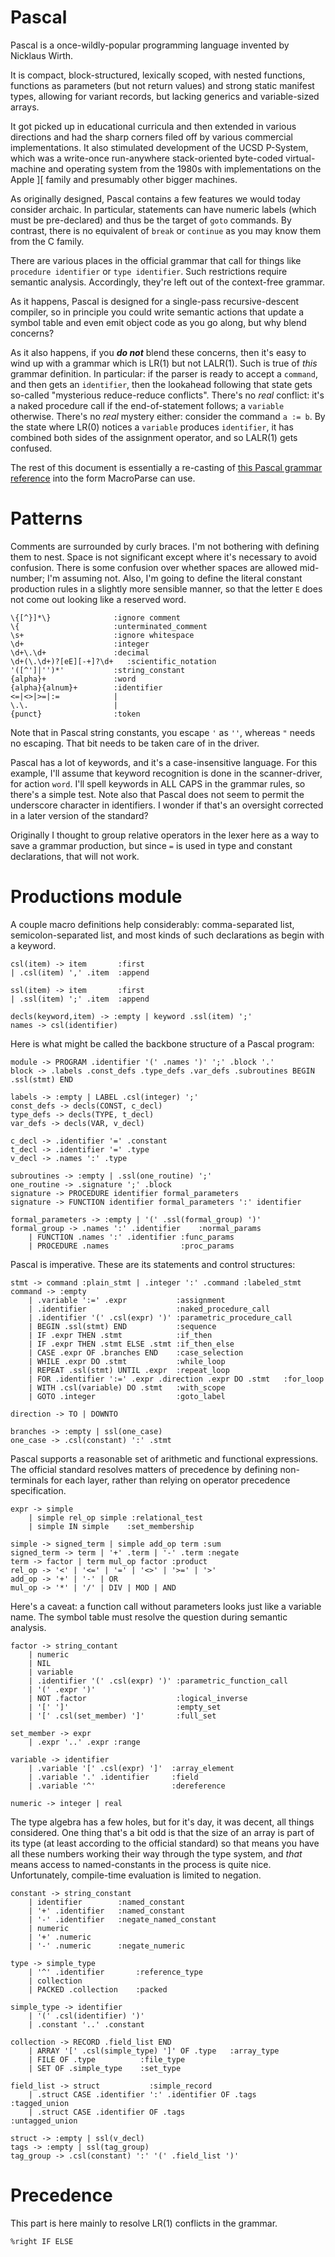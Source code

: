 # Pascal
Pascal is a once-wildly-popular programming language invented by Nicklaus Wirth.

It is compact, block-structured, lexically scoped, with nested functions,
functions as parameters (but not return values) and strong static manifest types,
allowing for variant records, but lacking generics and variable-sized arrays.

It got picked up in educational curricula and then extended in various directions
and had the sharp corners filed off by various commercial implementations. It also
stimulated development of the UCSD P-System, which was a write-once run-anywhere
stack-oriented byte-coded virtual-machine and operating system from the 1980s with
implementations on the Apple ][ family and presumably other bigger machines.

As originally designed, Pascal contains a few features we would today consider
archaic. In particular, statements can have numeric labels (which must be
pre-declared) and thus be the target of `goto` commands. By contrast, there is
no equivalent of `break` or `continue` as you may know them from the C family.

There are various places in the official grammar that call for things like
`procedure identifier` or `type identifier`. Such restrictions require semantic
analysis. Accordingly, they're left out of the context-free grammar.

As it happens, Pascal is designed for a single-pass recursive-descent compiler,
so in principle you could write semantic actions that update a symbol table and
even emit object code as you go along, but why blend concerns?

As it also happens, if you ***do not*** blend these concerns, then it's easy to
wind up with a grammar which is LR(1) but not LALR(1). Such is true of *this*
grammar definition. In particular: if the parser is ready to accept a `command`,
and then gets an `identifier`, then the lookahead following that state gets
so-called "mysterious reduce-reduce conflicts". There's no *real* conflict:
it's a naked procedure call if the end-of-statement follows; a `variable`
otherwise. There's no *real* mystery either: consider the command `a := b`.
By the state where LR(0) notices a `variable` produces `identifier`, it has
combined both sides of the assignment operator, and so LALR(1) gets confused.

The rest of this document is essentially a re-casting of
[this Pascal grammar reference](https://www.cs.utexas.edu/users/novak/grammar.html)
into the form MacroParse can use.

# Patterns
Comments are surrounded by curly braces. I'm not bothering with defining them to nest.
Space is not significant except where it's necessary to avoid confusion. There is some
confusion over whether spaces are allowed mid-number; I'm assuming not. Also, I'm going
to define the literal constant production rules in a slightly more sensible manner,
so that the letter `E` does not come out looking like a reserved word.
```
\{[^}]*\}              :ignore comment
\{                     :unterminated_comment
\s+                    :ignore whitespace
\d+                    :integer
\d+\.\d+               :decimal
\d+(\.\d+)?[eE][-+]?\d+   :scientific_notation
'([^']|'')*'           :string_constant
{alpha}+               :word
{alpha}{alnum}+        :identifier
<=|<>|>=|:=            |
\.\.                   |
{punct}                :token
```
Note that in Pascal string constants, you escape `'` as `''`, whereas `"` needs no escaping.
That bit needs to be taken care of in the driver.

Pascal has a lot of keywords, and it's a case-insensitive language. For this example,
I'll assume that keyword recognition is done in the scanner-driver, for action `word`.
I'll spell keywords in ALL CAPS in the grammar rules, so there's a simple test.
Note also that Pascal does not seem to permit the underscore character in identifiers.
I wonder if that's an oversight corrected in a later version of the standard?

Originally I thought to group relative operators in the lexer here as a way to save a
grammar production, but since `=` is used in type and constant declarations, that will
not work.

# Productions module
A couple macro definitions help considerably: comma-separated list, semicolon-separated list,
and most kinds of such declarations as begin with a keyword.
```
csl(item) -> item       :first
| .csl(item) ',' .item  :append

ssl(item) -> item       :first
| .ssl(item) ';' .item  :append

decls(keyword,item) -> :empty | keyword .ssl(item) ';'
names -> csl(identifier)

```
Here is what might be called the backbone structure of a Pascal program:
```
module -> PROGRAM .identifier '(' .names ')' ';' .block '.'
block -> .labels .const_defs .type_defs .var_defs .subroutines BEGIN .ssl(stmt) END

labels -> :empty | LABEL .csl(integer) ';'
const_defs -> decls(CONST, c_decl)
type_defs -> decls(TYPE, t_decl)
var_defs -> decls(VAR, v_decl)

c_decl -> .identifier '=' .constant
t_decl -> .identifier '=' .type
v_decl -> .names ':' .type

subroutines -> :empty | .ssl(one_routine) ';'
one_routine -> .signature ';' .block
signature -> PROCEDURE identifier formal_parameters
signature -> FUNCTION identifier formal_parameters ':' identifier

formal_parameters -> :empty | '(' .ssl(formal_group) ')'
formal_group -> .names ':' .identifier    :normal_params
	| FUNCTION .names ':' .identifier :func_params
	| PROCEDURE .names                :proc_params
```
Pascal is imperative. These are its statements and control structures:
```
stmt -> command :plain_stmt | .integer ':' .command :labeled_stmt
command -> :empty
	| .variable ':=' .expr           :assignment
	| .identifier                    :naked_procedure_call
	| .identifier '(' .csl(expr) ')' :parametric_procedure_call
	| BEGIN .ssl(stmt) END           :sequence
	| IF .expr THEN .stmt            :if_then
	| IF .expr THEN .stmt ELSE .stmt :if_then_else
	| CASE .expr OF .branches END    :case_selection
	| WHILE .expr DO .stmt           :while_loop
	| REPEAT .ssl(stmt) UNTIL .expr  :repeat_loop
	| FOR .identifier ':=' .expr .direction .expr DO .stmt   :for_loop
	| WITH .csl(variable) DO .stmt   :with_scope
	| GOTO .integer                  :goto_label

direction -> TO | DOWNTO

branches -> :empty | ssl(one_case)
one_case -> .csl(constant) ':' .stmt

```
Pascal supports a reasonable set of arithmetic and functional expressions.
The official standard resolves matters of precedence by defining non-terminals
for each layer, rather than relying on operator precedence specification.
```
expr -> simple
	| simple rel_op simple :relational_test
	| simple IN simple    :set_membership

simple -> signed_term | simple add_op term :sum
signed_term -> term | '+' .term | '-' .term :negate
term -> factor | term mul_op factor :product
rel_op -> '<' | '<=' | '=' | '<>' | '>=' | '>'
add_op -> '+' | '-' | OR
mul_op -> '*' | '/' | DIV | MOD | AND
```
Here's a caveat: a function call without parameters looks just like a variable name.
The symbol table must resolve the question during semantic analysis.
```
factor -> string_contant
	| numeric
	| NIL
	| variable
	| .identifier '(' .csl(expr) ')' :parametric_function_call
	| '(' .expr ')'
	| NOT .factor                    :logical_inverse
	| '[' ']'                        :empty_set
	| '[' .csl(set_member) ']'       :full_set

set_member -> expr
	| .expr '..' .expr :range

variable -> identifier
	| .variable '[' .csl(expr) ']'  :array_element
	| .variable '.' .identifier     :field
	| .variable '^'                 :dereference

numeric -> integer | real
```
The type algebra has a few holes, but for it's day, it was decent, all things considered.
One thing that's a bit odd is that the size of an array is part of its type (at least
according to the official standard) so that means you have all these numbers working their
way through the type system, and *that* means access to named-constants in the process is
quite nice. Unfortunately, compile-time evaluation is limited to negation.  
```
constant -> string_constant
	| identifier        :named_constant
	| '+' .identifier   :named_constant
	| '-' .identifier   :negate_named_constant
	| numeric
	| '+' .numeric
	| '-' .numeric      :negate_numeric

type -> simple_type
	| '^' .identifier       :reference_type
	| collection
	| PACKED .collection    :packed

simple_type -> identifier
	| '(' .csl(identifier) ')'
	| .constant '..' .constant

collection -> RECORD .field_list END
	| ARRAY '[' .csl(simple_type) ']' OF .type   :array_type
	| FILE OF .type          :file_type
	| SET OF .simple_type    :set_type

field_list -> struct           :simple_record
	| .struct CASE .identifier ':' .identifier OF .tags   :tagged_union
	| .struct CASE .identifier OF .tags                   :untagged_union

struct -> :empty | ssl(v_decl)
tags -> :empty | ssl(tag_group)
tag_group -> .csl(constant) ':' '(' .field_list ')'

``` 
# Precedence
This part is here mainly to resolve LR(1) conflicts in the grammar.
```
%right IF ELSE
```
